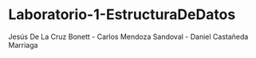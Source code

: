 # Laboratorio-1-EstructuraDeDatos
Jesús De La Cruz Bonett - Carlos Mendoza Sandoval - Daniel Castañeda Marriaga
